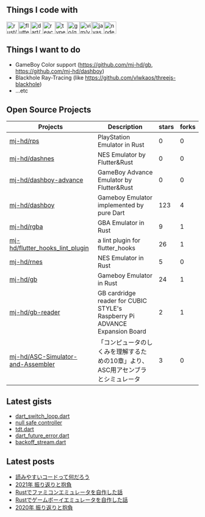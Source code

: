 ## Things I code with

<img src="https://cdn.jsdelivr.net/gh/devicons/devicon/icons/rust/rust-plain.svg" alt="rust/rust-plain" width="32" height="32"><img src="https://cdn.jsdelivr.net/gh/devicons/devicon/icons/flutter/flutter-original.svg" alt="flutter/flutter-original" width="32" height="32"><img src="https://cdn.jsdelivr.net/gh/devicons/devicon/icons/dart/dart-original-wordmark.svg" alt="dart/dart-original-wordmark" width="32" height="32"><img src="https://cdn.jsdelivr.net/gh/devicons/devicon/icons/react/react-original-wordmark.svg" alt="react/react-original-wordmark" width="32" height="32"><img src="https://cdn.jsdelivr.net/gh/devicons/devicon/icons/typescript/typescript-original.svg" alt="typescript/typescript-original" width="32" height="32"><img src="https://cdn.jsdelivr.net/gh/devicons/devicon/icons/go/go-original.svg" alt="go/go-original" width="32" height="32"><img src="https://cdn.jsdelivr.net/gh/devicons/devicon/icons/vim/vim-original.svg" alt="vim/vim-original" width="32" height="32"><img src="https://cdn.jsdelivr.net/gh/devicons/devicon/icons/javascript/javascript-original.svg" alt="javascript/javascript-original" width="32" height="32"><img src="https://cdn.jsdelivr.net/gh/devicons/devicon/icons/nodejs/nodejs-original-wordmark.svg" alt="nodejs/nodejs-original-wordmark" width="32" height="32">

## Things I want to do

- GameBoy Color support (https://github.com/mj-hd/gb, https://github.com/mj-hd/dashboy)
- Blackhole Ray-Tracing (like https://github.com/vlwkaos/threejs-blackhole)
- ...etc

## Open Source Projects

|Projects|Description|stars|forks|
|--------|-----------|-----|-----|
|[mj-hd/rps](https://github.com/mj-hd/rps)|PlayStation Emulator in Rust|0|0|
|[mj-hd/dashnes](https://github.com/mj-hd/dashnes)|NES Emulator by Flutter&Rust|0|0|
|[mj-hd/dashboy-advance](https://github.com/mj-hd/dashboy-advance)|GameBoy Advance Emulator by Flutter&Rust|0|0|
|[mj-hd/dashboy](https://github.com/mj-hd/dashboy)|Gameboy Emulator implemented by pure Dart|123|4|
|[mj-hd/rgba](https://github.com/mj-hd/rgba)|GBA Emulator in Rust|9|1|
|[mj-hd/flutter_hooks_lint_plugin](https://github.com/mj-hd/flutter_hooks_lint_plugin)|a lint plugin for flutter_hooks|26|1|
|[mj-hd/rnes](https://github.com/mj-hd/rnes)|NES Emulator in Rust|5|0|
|[mj-hd/gb](https://github.com/mj-hd/gb)|Gameboy Emulator in Rust|24|1|
|[mj-hd/gb-reader](https://github.com/mj-hd/gb-reader)|GB cardridge reader for CUBIC STYLE's Raspberry Pi ADVANCE Expansion Board|2|1|
|[mj-hd/ASC-Simulator-and-Assembler](https://github.com/mj-hd/ASC-Simulator-and-Assembler)|「コンピュータのしくみを理解するための10章」より、ASC用アセンブラとシミュレータ|3|0|


## Latest gists

- [dart_switch_loop.dart](https://gist.github.com/8e6dfae5563935294b0389033cb3c613)
- [null safe controller](https://gist.github.com/fbe79a46c183992e207db63b8e2e1912)
- [tdt.dart](https://gist.github.com/2ff63328ab092f2d19d8e78e32fb8971)
- [dart_future_error.dart](https://gist.github.com/d24ceef3b586893e0857b05d4ce319f4)
- [backoff_stream.dart](https://gist.github.com/a6587808317d3d905373c43b04f83d4e)


## Latest posts

- [読みやすいコードって何だろう](https://mjhd.hatenablog.com/entry/2022/06/02/190913)
- [2021年 振り返りと抱負](https://mjhd.hatenablog.com/entry/2021/12/31/233213)
- [Rustでファミコンエミュレータを自作した話](https://mjhd.hatenablog.com/entry/2021/06/12/123013)
- [Rustでゲームボーイエミュレータを自作した話](https://mjhd.hatenablog.com/entry/2021/04/14/221813)
- [2020年 振り返りと抱負](https://mjhd.hatenablog.com/entry/2020/12/31/214411)

